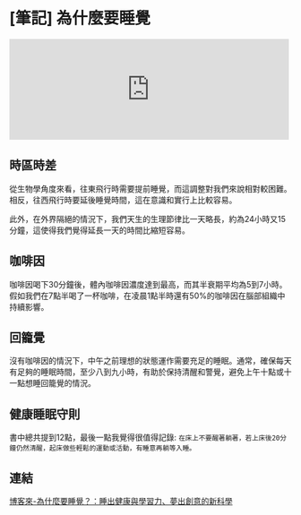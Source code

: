 # [筆記] 為什麼要睡覺


<!--more-->
<iframe src="https://open.firstory.me/embed/story/clljizgfx01kb01tagwn7cok0" height="180" width="99%" frameborder="0" scrolling="no"></iframe>

## 時區時差
從生物學角度來看，往東飛行時需要提前睡覺，而這調整對我們來說相對較困難。相反，往西飛行時要延後睡覺時間，這在意識和實行上比較容易。

此外，在外界隔絕的情況下，我們天生的生理節律比一天略長，約為24小時又15分鐘，這使得我們覺得延長一天的時間比縮短容易。

## 咖啡因
咖啡因喝下30分鐘後，體內咖啡因濃度達到最高，而其半衰期平均為5到7小時。假如我們在7點半喝了一杯咖啡，在凌晨1點半時還有50%的咖啡因在腦部組織中持續影響。

## 回籠覺
沒有咖啡因的情況下，中午之前理想的狀態運作需要充足的睡眠。通常，確保每天有足夠的睡眠時間，至少八到九小時，有助於保持清醒和警覺，避免上午十點或十一點想睡回籠覺的情況。

## 健康睡眠守則
書中總共提到12點，最後一點我覺得很值得記錄:
`在床上不要醒著躺著，若上床後20分鐘仍然清醒，起床做些輕鬆的運動或活動，有睡意再躺等入睡。`

## 連結
[博客來-為什麼要睡覺？：睡出健康與學習力、夢出創意的新科學](https://www.books.com.tw/products/0010813161)
